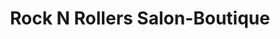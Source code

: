 ---
title: "Rock N Rollers Salon-Boutique"
url: /lockeford/rock-n-rollers-salon-boutique/
shop: Friseur
---